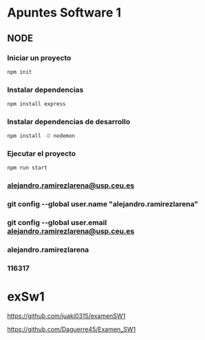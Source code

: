 # Apuntes Software 1

## NODE

### Iniciar un proyecto

```bash
npm init
```

### Instalar dependencias

```bash
npm install express
```

### Instalar dependencias de desarrollo

```bash
npm install -D nodemon
```

### Ejecutar el proyecto

```bash
npm run start

```

### alejandro.ramirezlarena@usp.ceu.es

### git config --global user.name "alejandro.ramirezlarena"

### git config --global user.email alejandro.ramirezlarena@usp.ceu.es

### alejandro.ramirezlarena

### 116317

# exSw1

https://github.com/juaki0315/examenSW1

https://github.com/Daguerre45/Examen_SW1
